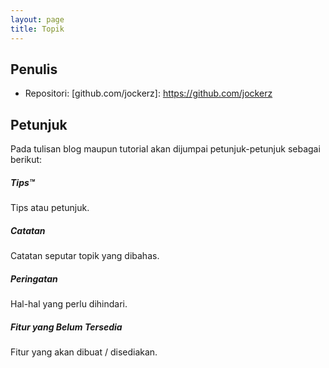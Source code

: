 ```yaml
---
layout: page
title: Topik
---
```


## Penulis

- Repositori: [github.com/jockerz]: https://github.com/jockerz


## Petunjuk

Pada tulisan blog maupun tutorial akan dijumpai petunjuk-petunjuk sebagai berikut:

<div class="note">
  <h5>Tips™</h5>
  <p>Tips atau petunjuk.</p>
</div>

<div class="note info">
  <h5>Catatan</h5>
  <p>Catatan seputar topik yang dibahas.</p>
</div>

<div class="note warning">
  <h5>Peringatan</h5>
  <p>Hal-hal yang perlu dihindari.</p>
</div>

<div class="note unreleased">
  <h5>Fitur yang Belum Tersedia</h5>
  <p>Fitur yang akan dibuat / disediakan.</p>
</div>
